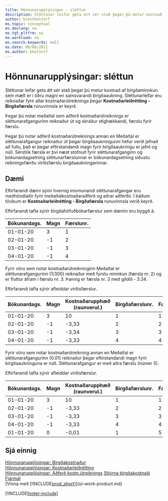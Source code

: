 ```yaml
---
title: Hönnunarupplýsingar - sléttun
description: Sléttunar leifar geta átt sér stað þegar þú metur kostnað af birgðaminnkun sem mældur er í öðru magni en samsvarandi birgðaaukning.
author: brentholtorf
ms.topic: conceptual
ms.devlang: na
ms.tgt_pltfrm: na
ms.workload: na
ms.search.keywords: null
ms.date: 06/08/2021
ms.author: bholtorf
---
```

# <a name="design-details-rounding"></a>Hönnunarupplýsingar: sléttun
Sléttunar leifar geta átt sér stað þegar þú metur kostnað af birgðaminnkun sem mælt er í öðru magni en samsvarandi birgðaaukning. Sléttunarleifar eru reiknaðar fyrir allar kostnaðarútreikninga þegar **Kostnaðarleiðrétting - Birgðafærsla** runuvinnsla er keyrð.  

 Þegar þú notar meðaltal sem aðferð kostnaðarútreiknings er sléttunarafgangurinn reiknaður út og skráður stighækkandi, færslu fyrir færslu.  

 Þegar þú notar aðferð kostnaðarútreiknings annan en Meðaltal er sléttunarafgangur reiknaður út þegar birgðaaukningunni hefur verið jafnað að fullu, það er þegar eftirstandandi magn fyrir birgðaaukningu er jafnt og núll. Sérstök færsla er því næst stofnuð fyrir sléttunarafganginn og bókunardagsetning sléttunarfærslunnar er bókunardagsetning síðustu reikningsfærðu virðisfærslu birgðaaukningarinnar.  

## <a name="example"></a>Dæmi
 Eftirfarandi dæmi sýnir hvernig mismunandi sléttunarafgangar eru meðhöndlaðir fyrir meðaltalkostnaðaraðferð og aðrar aðferðir. Í báðum tilvikum er **Kostnaðarleiðrétting - Birgðafærsla** runuvinnsla verið keyrð.  

 Eftirfarandi tafla sýnir birgðahöfuðbókarfærslur sem dæmin eru byggð á.  

|Bókunardags.|Magn|Færslunr.|  
|------------------|--------------|---------------|  
|01-01-20|3|1|  
|02-01-20|-1|2|  
|03-01-20|-1|3|  
|04-01-20|-1|4|  

 Fyrir vöru sem notar kostnaðarútreikninginn Meðaltal er sléttunarafgangurinn (1/300) reiknaður með fyrstu minnkun (færsla nr. 2) og er fluttur áfram í færslu nr. 3. Þannig er færsla nr. 3 með gildið - 3.34.  

 Eftirfarandi tafla sýnir afleiddar virðisfærslur.  

|Bókunardags.|Magn|Kostnaðarupphæð (raunverul.)|Birgðafærslunr.|Færslunr.|  
|------------------|--------------|----------------------------|---------------------------|---------------|  
|01-01-20|3|10|1|1|  
|02-01-20|-1|-3,33|2|2|  
|03-01-20|-1|-3,34|3|3|  
|04-01-20|-1|-3,33|4|4|  

 Fyrir vöru sem notar kostnaðarútreikning annan en Meðaltal er sléttunarafgangurinn (0.01) reiknaður þegar eftirstandandi magn fyrir birgðaaukninguna er núll. Sléttunarafgangur er með aðra færslu (númer 5).  

 Eftirfarandi tafla sýnir afleiddar virðisfærslur.  

|Bókunardags.|Magn|Kostnaðarupphæð (raunverul.)|Birgðafærslunr.|Færslunr.|  
|------------------|--------------|----------------------------|---------------------------|---------------|  
|01-01-20|3|10|1|1|  
|02-01-20|-1|-3,33|2|2|  
|03-01-20|-1|-3,33|3|3|  
|04-01-20|-1|-3,33|4|4|  
|01-01-20|0|-0,01|1|5|  

## <a name="see-also"></a>Sjá einnig
 [Hönnunarupplýsingar: Birgðakostnaður](design-details-inventory-costing.md)   
 [Hönnunarupplýsingar: Kostnaðarleiðrétting](design-details-cost-adjustment.md)   
 [Hönnunarupplýsingar: Aðferð kostn.útreiknings](design-details-costing-methods.md) [Stjórna birgðakostnaði](finance-manage-inventory-costs.md)  
 [Fjármál](finance.md)  
 [Vinna með [!INCLUDE[prod_short](includes/prod_short.md)]](ui-work-product.md)


[!INCLUDE[footer-include](includes/footer-banner.md)]

